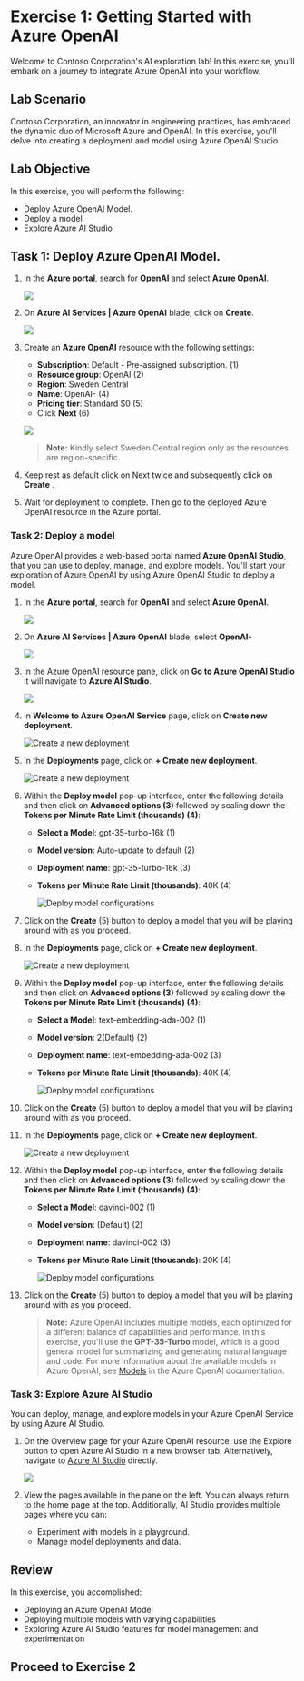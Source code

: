 # Exercise 1: Getting Started with Azure OpenAI

Welcome to Contoso Corporation's AI exploration lab! In this exercise, you'll embark on a journey to integrate Azure OpenAI into your workflow.

## Lab Scenario
 
 Contoso Corporation, an innovator in engineering practices, has embraced the dynamic duo of Microsoft Azure and OpenAI. In this exercise, you'll delve into creating a deployment and model using Azure OpenAI Studio.
  
## Lab Objective

In this exercise, you will perform the following:
- Deploy Azure OpenAI Model.
- Deploy a model
- Explore Azure AI Studio

## Task 1: Deploy Azure OpenAI Model.

1. In the **Azure portal**, search for **OpenAI** and select **Azure OpenAI**.

   ![](media/openai8.png)

2. On **Azure AI Services | Azure OpenAI** blade, click on **Create**.

   ![](media/openai_create.png)

3. Create an **Azure OpenAI** resource with the following settings:
   
    - **Subscription**: Default - Pre-assigned subscription. (1)
    - **Resource group**: OpenAI (2)
    - **Region**: Sweden Central
    - **Name**: OpenAI-<inject key="Deployment ID" enableCopy="false"></inject> (4)
    - **Pricing tier**: Standard S0 (5)
    -  Click **Next** (6)
  
      ![](media/image1012.png)
      
      >**Note:** Kindly select Sweden Central region only as the resources are region-specific.

4. Keep rest as default click on Next twice and subsequently click on **Create** .
5. Wait for deployment to complete. Then go to the deployed Azure OpenAI resource in the Azure portal.

### Task 2: Deploy a model

Azure OpenAI provides a web-based portal named **Azure OpenAI Studio**, that you can use to deploy, manage, and explore models. You'll start your exploration of Azure OpenAI by using Azure OpenAI Studio to deploy a model.

1. In the **Azure portal**, search for **OpenAI** and select **Azure OpenAI**.

   ![](media/openai8.png)

2. On **Azure AI Services | Azure OpenAI** blade, select **OpenAI-<inject key="Deployment ID" enableCopy="false"></inject>**

   ![](media/img2.png)

3. In the Azure OpenAI resource pane, click on **Go to Azure OpenAI Studio** it will navigate to **Azure AI Studio**.

   ![](media/openai_studio.png)
   
5. In **Welcome to Azure OpenAI Service** page, click on **Create new deployment**.

   ![](media/openai-lab01_t2_s2.png "Create a new deployment")

6. In the **Deployments** page, click on **+ Create new deployment**.

   ![](media/openai-lab01_t2_s3.png "Create a new deployment")

7. Within the **Deploy model** pop-up interface, enter the following details and then click on **Advanced options (3)** followed by scaling down the **Tokens per Minute Rate Limit (thousands) (4)**:
    
    - **Select a Model**: gpt-35-turbo-16k (1)
    - **Model version**: Auto-update to default (2)
    - **Deployment name**: gpt-35-turbo-16k (3)
    - **Tokens per Minute Rate Limit (thousands)**: 40K (4)

      ![](media/d345.png "Deploy model configurations")

8. Click on the **Create** (5) button to deploy a model that you will be playing around with as you proceed.

9. In the **Deployments** page, click on **+ Create new deployment**.

   ![](media/openai-lab01_t2_s3.png "Create a new deployment")

10. Within the **Deploy model** pop-up interface, enter the following details and then click on **Advanced options (3)** followed by scaling down the **Tokens per Minute Rate Limit (thousands) (4)**:
    
    - **Select a Model**: text-embedding-ada-002 (1) 
    - **Model version**: 2(Default) (2)
    - **Deployment name**: text-embedding-ada-002 (3)
    - **Tokens per Minute Rate Limit (thousands)**: 40K (4)
  
      ![](media/d1.png "Deploy model configurations")

11. Click on the **Create** (5) button to deploy a model that you will be playing around with as you proceed.

12. In the **Deployments** page, click on **+ Create new deployment**.

      ![](media/openai-lab01_t2_s3.png "Create a new deployment")

13. Within the **Deploy model** pop-up interface, enter the following details and then click on **Advanced options (3)** followed by scaling down the **Tokens per Minute Rate Limit (thousands) (4)**:
    
    - **Select a Model**: davinci-002 (1)
    - **Model version**: (Default) (2)
    - **Deployment name**: davinci-002 (3)
    - **Tokens per Minute Rate Limit (thousands)**: 20K (4)
  
      ![](media/d2.1.png "Deploy model configurations")

14. Click on the **Create** (5) button to deploy a model that you will be playing around with as you proceed.

      >**Note:** Azure OpenAI includes multiple models, each optimized for a different balance of capabilities and performance. In this exercise, you'll use the **GPT-35-Turbo** model, which is a good general model for summarizing and generating natural language and code. For more information about the available models in Azure OpenAI, see [Models](https://learn.microsoft.com/azure/cognitive-services/openai/concepts/models) in the Azure OpenAI documentation.

### Task 3: Explore Azure AI Studio

You can deploy, manage, and explore models in your Azure OpenAI Service by using Azure AI Studio.

1. On the Overview page for your Azure OpenAI resource, use the Explore button to open Azure AI Studio in a new browser tab. Alternatively, navigate to [Azure AI Studio](https://oai.azure.com/) directly.

   ![](media/ai-studio1.png)

1. View the pages available in the pane on the left. You can always return to the home page at the top. Additionally, AI Studio provides multiple pages where you can:

   - Experiment with models in a playground.
   - Manage model deployments and data.

## Review

In this exercise, you accomplished:

- Deploying an Azure OpenAI Model
- Deploying multiple models with varying capabilities
- Exploring Azure AI Studio features for model management and experimentation

## Proceed to Exercise 2
